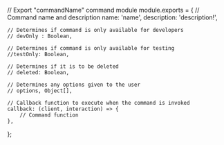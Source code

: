 // Export "commandName" command module 
module.exports = {
    // Command name and description
    name: 'name',
    description: 'description!',

    // Determines if command is only available for developers
    // devOnly : Boolean, 

    // Determines if command is only available for testing
    //testOnly: Boolean, 

    // Determines if it is to be deleted
    // deleted: Boolean, 

    // Determines any options given to the user
    // options, Object[],

    // Callback function to execute when the command is invoked
    callback: (client, interaction) => {
        // Command function
    },
};